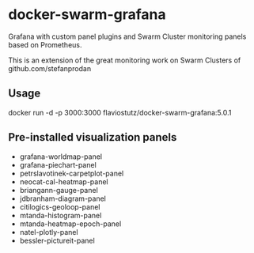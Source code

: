 # docker-swarm-grafana
Grafana with custom panel plugins and Swarm Cluster monitoring panels based on Prometheus.

This is an extension of the great monitoring work on Swarm Clusters of github.com/stefanprodan

## Usage
docker run -d -p 3000:3000 flaviostutz/docker-swarm-grafana:5.0.1

## Pre-installed visualization panels
  * grafana-worldmap-panel
  * grafana-piechart-panel
  * petrslavotinek-carpetplot-panel
  * neocat-cal-heatmap-panel
  * briangann-gauge-panel
  * jdbranham-diagram-panel
  * citilogics-geoloop-panel
  * mtanda-histogram-panel
  * mtanda-heatmap-epoch-panel
  * natel-plotly-panel 
  * bessler-pictureit-panel
